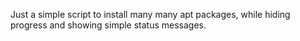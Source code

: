 Just a simple script to install many many apt packages, while hiding progress and showing
simple status messages.
